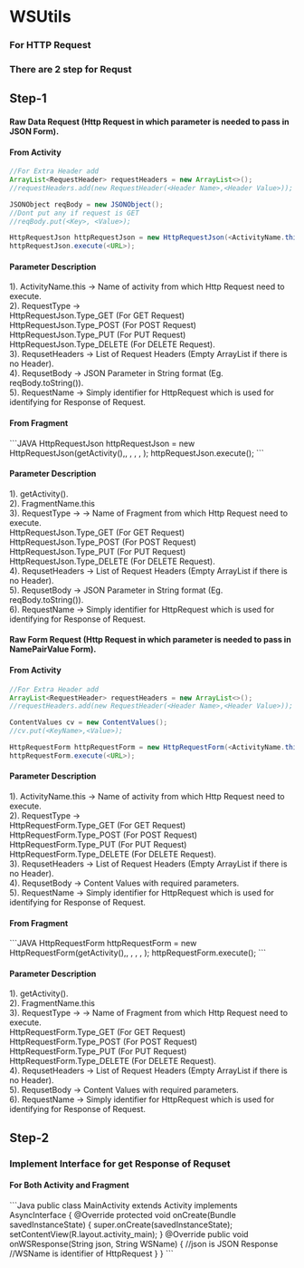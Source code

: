 # WSUtils

<H3>For HTTP Request</H3>

<H3>There are 2 step for Requst</H3>

<H2>Step-1</H2>

<H4>Raw Data Request (Http Request in which parameter is needed to pass in JSON Form).</H4>

<H4>From Activity</H4>

```JAVA
//For Extra Header add
ArrayList<RequestHeader> requestHeaders = new ArrayList<>();
//requestHeaders.add(new RequestHeader(<Header Name>,<Header Value>));

JSONObject reqBody = new JSONObject();
//Dont put any if request is GET
//reqBody.put(<Key>, <Value>);

HttpRequestJson httpRequestJson = new HttpRequestJson(<ActivityName.this>, <RequestType>, <RequsetHeaders>, <RequsetBody>, <RequestName>);
httpRequestJson.execute(<URL>);
```
<H4>Parameter Description</H4>

1). ActivityName.this -> Name of activity from which Http Request need to execute.  
2). RequestType ->   
	    HttpRequestJson.Type_GET (For GET Request)
	    HttpRequestJson.Type_POST (For POST Request)  
	    HttpRequestJson.Type_PUT (For PUT Request)  
	    HttpRequestJson.Type_DELETE (For DELETE Request).  
3). RequsetHeaders -> List of Request Headers (Empty ArrayList if there is no Header).  
4). RequsetBody -> JSON Parameter in String format (Eg. reqBody.toString()).  
5). RequestName -> Simply identifier for HttpRequest which is used for identifying for Response of Request.  


<H4>From Fragment</H4>
```JAVA
HttpRequestJson httpRequestJson = new HttpRequestJson(getActivity(),<FragmentName.this>, <RequestType>, <RequsetHeaders>, <RequsetBody>, <RequestName>);
httpRequestJson.execute(<URL>);
```
<H4>Parameter Description</H4>

1). getActivity().  
2). FragmentName.this  
3). RequestType -> -> Name of Fragment from which Http Request need to execute.  
	HttpRequestJson.Type_GET (For GET Request)  
	HttpRequestJson.Type_POST (For POST Request)  
	HttpRequestJson.Type_PUT (For PUT Request)  
	HttpRequestJson.Type_DELETE (For DELETE Request).   
4). RequsetHeaders -> List of Request Headers (Empty ArrayList if there is no Header).  
5). RequsetBody -> JSON Parameter in String format (Eg. reqBody.toString()).  
6). RequestName -> Simply identifier for HttpRequest which is used for identifying for Response of Request.  

<H4>Raw Form Request (Http Request in which parameter is needed to pass in NamePairValue Form).</H4>

<H4>From Activity</H4>

```JAVA
//For Extra Header add
ArrayList<RequestHeader> requestHeaders = new ArrayList<>();
//requestHeaders.add(new RequestHeader(<Header Name>,<Header Value>));

ContentValues cv = new ContentValues();
//cv.put(<KeyName>,<Value>);

HttpRequestForm httpRequestForm = new HttpRequestForm(<ActivityName.this>, <RequestType>, <RequsetHeaders>, <RequsetBody>, <RequestName>);
httpRequestForm.execute(<URL>);
```
<H4>Parameter Description</H4>

1). ActivityName.this -> Name of activity from which Http Request need to execute.  
2). RequestType ->   
	    HttpRequestForm.Type_GET (For GET Request)
	    HttpRequestForm.Type_POST (For POST Request)  
	    HttpRequestForm.Type_PUT (For PUT Request)  
	    HttpRequestForm.Type_DELETE (For DELETE Request).  
3). RequsetHeaders -> List of Request Headers (Empty ArrayList if there is no Header).  
4). RequsetBody -> Content Values with required parameters.  
5). RequestName -> Simply identifier for HttpRequest which is used for identifying for Response of Request.  


<H4>From Fragment</H4>
```JAVA
HttpRequestForm httpRequestForm = new HttpRequestForm(getActivity(),<FragmentName.this>, <RequestType>, <RequsetHeaders>, <RequsetBody>, <RequestName>);
httpRequestForm.execute(<URL>);
```
<H4>Parameter Description</H4>

1). getActivity().  
2). FragmentName.this  
3). RequestType -> -> Name of Fragment from which Http Request need to execute.  
	HttpRequestForm.Type_GET (For GET Request)  
	HttpRequestForm.Type_POST (For POST Request)  
	HttpRequestForm.Type_PUT (For PUT Request)  
	HttpRequestForm.Type_DELETE (For DELETE Request).   
4). RequsetHeaders -> List of Request Headers (Empty ArrayList if there is no Header).  
5). RequsetBody -> Content Values with required parameters.  
6). RequestName -> Simply identifier for HttpRequest which is used for identifying for Response of Request.  

<H2>Step-2</H2>
<H3>Implement Interface for get Response of Requset</H3>
<H4>For Both Activity and Fragment</H4>
```Java
public class MainActivity extends Activity implements AsyncInterface {
	@Override
    protected void onCreate(Bundle savedInstanceState) {
        super.onCreate(savedInstanceState);
        setContentView(R.layout.activity_main);
    }
	@Override
    public void onWSResponse(String json, String WSName) {
        //json is JSON Response
		//WSName is identifier of HttpRequest
    }
}
```
